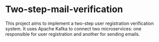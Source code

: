 # Two-step-mail-verification
This project aims to implement a two-step user registration verification system. It uses Apache Kafka to connect two microservices: one responsible for user registration and another for sending emails.
